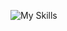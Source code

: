 ![My Skills](https://skillicons.dev/icons?i=py,github,scala,django,flask,javascript,html,css,mysql,tensorflow,tiknter)


